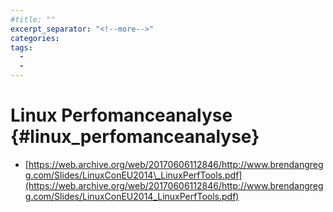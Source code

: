 ```yaml
---
#title: ""
excerpt_separator: "<!--more-->"
categories:
tags:
  - 
  - 
---
```



# Linux Perfomanceanalyse {#linux_perfomanceanalyse}

* [https://web.archive.org/web/20170606112846/http://www.brendangregg.com/Slides/LinuxConEU2014\_LinuxPerfTools.pdf](https://web.archive.org/web/20170606112846/http://www.brendangregg.com/Slides/LinuxConEU2014_LinuxPerfTools.pdf)



